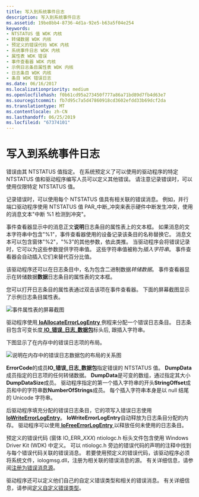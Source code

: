 ```yaml
---
title: 写入到系统事件日志
description: 写入到系统事件日志
ms.assetid: 19be8bb4-8736-4d1a-92e5-b63a5f04e254
keywords:
- NTSTATUS 值 WDK 内核
- 转储数据 WDK 内核
- 预定义的错误代码 WDK 内核
- 系统事件日志 WDK 内核
- 属性表 WDK 错误
- 事件查看器 WDK 内核
- 示例日志条目属性表 WDK 内核
- 日志条目 WDK 内核
- 条目 WDK 错误日志
ms.date: 06/16/2017
ms.localizationpriority: medium
ms.openlocfilehash: f0b61cd95a273450f777a86a71bd89d7fb4d63e7
ms.sourcegitcommit: fb7d95c7a5d47860918cd3602efdd33b69dcf2da
ms.translationtype: MT
ms.contentlocale: zh-CN
ms.lasthandoff: 06/25/2019
ms.locfileid: "67374101"
---
```

# <a name="writing-to-the-system-event-log"></a>写入到系统事件日志





错误由其 NTSTATUS 值指定。 在系统预定义了可以使用的驱动程序的特定 NTSTATUS 值和驱动程序编写人员可以定义其他错误。 请注意记录错误时，可以使用仅限特定 NTSTATUS 值。

记录错误时，可以使用每个 NTSTATUS 值具有相关联的错误消息。 例如，并行端口驱动程序使用 NTSTATUS 值 PAR\_中断\_冲突来表示硬件中断发生冲突，使用的消息文本"中断 %1 检测到冲突"。

事件查看器显示中的消息正文**说明**日志条目的属性表上的文本框。 如果消息的文本字符串中包含"%1"，事件查看器使用的设备记录该条目的名称替换它。 消息文本可以包含窗体"%2"，"%3"的其他参数，依此类推。 当驱动程序会将错误记录时，它可以为这些参数提供字符串值。 这些字符串值被称为*插入字符串*。 事件查看器会自动插入它们来替代百分比值。

该驱动程序还可以在日志条目中，名为包含二进制数据*转储数据*。 事件查看器显示在转储数据**数据**日志条目的属性表的文本框。

您可以打开日志条目的属性表通过双击该项在事件查看器。 下面的屏幕截图显示了示例日志条目属性表。

![事件属性表的屏幕截图](images/event-properties.png)

驱动程序使用[ **IoAllocateErrorLogEntry** ](https://docs.microsoft.com/windows-hardware/drivers/ddi/content/wdm/nf-wdm-ioallocateerrorlogentry)例程来分配一个错误日志条目。 日志条目包含可变长度[ **IO\_错误\_日志\_数据包**](https://docs.microsoft.com/windows-hardware/drivers/ddi/content/wdm/ns-wdm-_io_error_log_packet)标头后, 跟插入字符串。

下图显示了在内存中的错误日志项的布局。

![说明在内存中的错误日志数据包的布局的关系图 ](images/errorlogentry.png)

**ErrorCode**的成员**IO\_错误\_日志\_数据包**指定错误的 NTSTATUS 值。 **DumpData**成员指定的日志项的任何转储数据。 **DumpData**是可变的数组，通过指定其大小**DumpDataSize**成员。 驱动程序指定的第一个插入字符串的开头**StringOffset**成员和中的字符串数**NumberOfStrings**成员。 每个插入字符串本身是以 null 结尾的 Unicode 字符串。

后驱动程序填充分配的错误日志条目，它的项写入错误日志使用[ **IoWriteErrorLogEntry**](https://docs.microsoft.com/windows-hardware/drivers/ddi/content/ntifs/nf-ntifs-iowriteerrorlogentry)。 **IoWriteErrorLogEntry**自动释放为日志条目分配的内存。 驱动程序可以使用[ **IoFreeErrorLogEntry** ](https://docs.microsoft.com/windows-hardware/drivers/ddi/content/wdm/nf-wdm-iofreeerrorlogentry)以释放任何未使用的日志条目。

预定义的错误代码 (窗体 IO\_ERR\_*XXX*) ntiologc.h 标头文件包含使用 Windows Driver Kit (WDK) 中定义。 可以 ntiologc.h 旁边的错误代码的声明的注释中找到与每个错误代码关联的错误消息。 若要使用预定义的错误代码，该驱动程序必须将系统文件，iologmsg.dll，注册为相关联的错误消息的源。 有关详细信息，请参阅[注册为错误消息源](registering-as-a-source-of-error-messages.md)。

驱动程序还可以定义他们自己的自定义错误类型和相关的错误消息。 有关详细信息，请参阅[定义自定义错误类型](defining-custom-error-types.md)。

 

 




